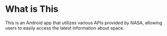 # What is This
This is an Android app that utilizes various APIs provided by NASA, allowing users to easily access the latest information about space.
